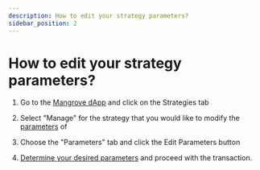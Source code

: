 ```yaml
---
description: How to edit your strategy parameters?
sidebar_position: 2
---
```


# How to edit your strategy parameters?

1. Go to the [Mangrove dApp](https://app.mangrove.exchange/) and click on the Strategies tab

2. Select "Manage" for the strategy that you would like to modify the [parameters](../../../kandel/how-does-kandel-work/parameters.md) of

3. Choose the "Parameters" tab and click the Edit Parameters button

4. [Determine your desired parameters](../../../kandel/how-does-kandel-work/parameters.md) and proceed with the transaction.
